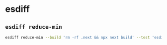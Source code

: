 # esdiff

## `esdiff reduce-min`

```sh
esdiff reduce-min --build 'rm -rf .next && npx next build' --test 'esdiff grab-console http://localhost:3000 --script test.js --start "npm start"'  ~/your/next/app/pages/index.js ~/your/next/app/pages/index.js
```
